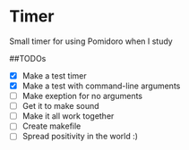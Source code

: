 # Timer
Small timer for using Pomidoro when I study

##TODOs

- [x] Make a test timer
- [x] Make a test with command-line arguments
- [ ] Make exeption for no arguments
- [ ] Get it to make sound
- [ ] Make it all work together
- [ ] Create makefile
- [ ] Spread positivity in the world :)

